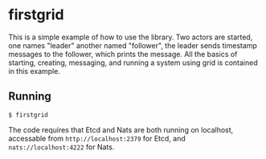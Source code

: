 firstgrid
=========

This is a simple example of how to use the library. Two actors are started,
one names "leader" another named "follower", the leader sends timestamp
messages to the follower, which prints the message. All the basics of
starting, creating, messaging, and running a system using grid is 
contained in this example.

## Running

    $ firstgrid

The code requires that Etcd and Nats are both running on localhost, 
accessable from `http://localhost:2379` for Etcd, and 
`nats://localhost:4222` for Nats.